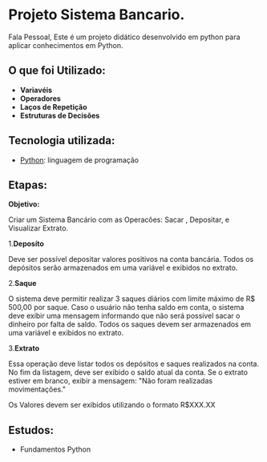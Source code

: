 # Projeto Sistema Bancario.

Fala Pessoal, Este é um projeto didático desenvolvido em python para aplicar conhecimentos em Python.

## O que foi Utilizado:

* **Variavéis**<br>
* **Operadores**<br>
* **Laços de Repetição**<br>
* **Estruturas de Decisões**<br>

## Tecnologia utilizada:

* [Python](https://www.python.org/): linguagem de programação

## Etapas:

**Objetivo:**

Criar um Sistema Bancário com as Operacões: Sacar , Depositar, e Visualizar Extrato.

1.**Deposíto**

Deve ser possível depositar valores positivos na conta bancária. Todos os depósitos serão armazenados em uma variável e exibidos no extrato.

2.**Saque**

O sistema deve permitir realizar 3 saques diários com limite máximo de R$ 500,00 por saque. Caso o usuário não tenha saldo em conta, o sistema deve exibir uma mensagem informando que não será possível sacar o dinheiro por falta de saldo. Todos os saques devem ser armazenados em uma variável e exibidos no extrato.

3.**Extrato**

Essa operação deve listar todos os depósitos e saques realizados na conta. No fim da listagem, deve ser exibido o saldo atual da conta. Se o extrato estiver em branco, exibir a mensagem: "Não foram realizadas movimentações."

Os Valores devem ser exibidos utilizando o formato R$XXX.XX

## Estudos:

* Fundamentos Python
